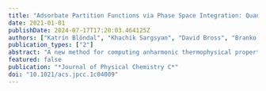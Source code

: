 ```yaml
---
title: "Adsorbate Partition Functions via Phase Space Integration: Quantifying the Effect of Translational Anharmonicity on Thermodynamic Properties"
date: 2021-01-01
publishDate: 2024-07-17T17:20:03.464125Z
authors: ["Katrín Blöndal", "Khachik Sargsyan", "David Bross", "Branko Ruscic", "C. Franklin Goldsmith"]
publication_types: ["2"]
abstract: "A new method for computing anharmonic thermophysical properties for adsorbates on metal surfaces is presented. Classical Monte Carlo phase space integration is performed to calculate the partition function for the motion of a hydrogen atom on Cu(111). A minima-preserving neural network potential energy surface is used within the integration routine. Two different sampling schema for generating the training data are presented, and two different density functionals are used. The results are benchmarked against direct state counting results by using discrete variable representation. The phase space integration results are in excellent quantitative agreement with the benchmark results. Additionally, both the discrete variable representation and the phase space integration results confirm that the motion of H on Cu(111) is highly anharmonic. The results were applied to calculate the free energy of dissociative adsorption of H2 and the resulting Langmuir isotherms at 400, 800, and 1200 K in a partial pressure range of 0–1 bar. It shows that the anharmonic effects lead to significantly higher predicted surface site fractions of hydrogen."
featured: false
publication: "*Journal of Physical Chemistry C*"
doi: "10.1021/acs.jpcc.1c04009"
---
```



